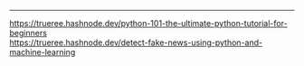 
-------------------------------------------------------------------------------  
https://trueree.hashnode.dev/python-101-the-ultimate-python-tutorial-for-beginners  
https://trueree.hashnode.dev/detect-fake-news-using-python-and-machine-learning
